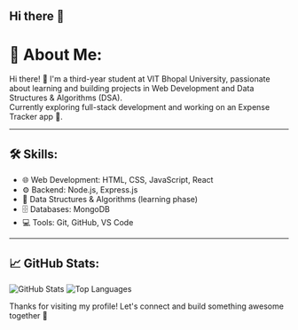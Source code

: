 ## Hi there 👋



# 💫 About Me:
Hi there! 👋 I'm a third-year student at VIT Bhopal University, passionate about learning and building projects in Web Development and Data Structures & Algorithms (DSA).  
Currently exploring full-stack development and working on an Expense Tracker app 🚀.

---

## 🛠️ Skills:
- 🌐 Web Development: HTML, CSS, JavaScript, React
- ⚙️ Backend: Node.js, Express.js
- 🧠 Data Structures & Algorithms (learning phase)
- 🗄️ Databases: MongoDB
- 💻 Tools: Git, GitHub, VS Code

---

## 📈 GitHub Stats:
![GitHub Stats](https://github-readme-stats.vercel.app/api?username=your-github-username&show_icons=true&theme=radical)
![Top Languages](https://github-readme-stats.vercel.app/api/top-langs/?username=your-github-username&layout=compact&theme=radical)


Thanks for visiting my profile! Let's connect and build something awesome together 🤝
